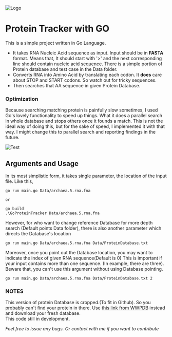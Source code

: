 ![Logo](http://tw.greywool.com/i/jivb7.png)

# Protein Tracker with GO
This is a simple project written in Go Language.
* It takes RNA Nucleic Acid sequence as input. Input should be in **FASTA** format. Means that, It should start with '>' and the next corresponding line should contain nucleic acid sequence. There is a simple portion of Protein database and test case in the Data folder.
* Converts RNA into Amino Acid by translating each codon. It **does** care about STOP and START codons. So watch out for tricky sequences.
* Then searches that AA sequence in given Protein Database.

### Optimization
Because searching matching protein is painfully slow sometimes, I used Go's lovely functionality to speed up things. What it does a parallel search in whole database and stops others once it founds a match. This is not the ideal way of doing this, but for the sake of speed, I implemented it with that way. I might change this to parallel search and reporting findings in the future.

![Test](http://tw.greywool.com/i/OXWdC.png)
## Arguments and Usage
In its most simplistic form, it takes single parameter, the location of the input file.
Like this,
```
go run main.go Data/archaea.5.rna.fna

or

go build
.\GoProteinTracker Data/archaea.5.rna.fna
```
However, for who want to change reference Database for more depth search (Default points Data folder), there is also another parameter which directs the Database's location
```
go run main.go Data/archaea.5.rna.fna Data/ProteinDatabase.txt
```
Moreover, once you point out the Database location, you may want to indicate the index of given RNA sequence(Default is 0) This is important if your input contains
more than one sequence. (In example, there are three). Beware that, you can't use this argument without using Database pointing.  
```
go run main.go Data/archaea.5.rna.fna Data/ProteinDatabase.txt 2
```

### NOTES
This version of protein Database is cropped.(To fit in Github). So you probably can't find your protein in there. Use [this link from WWPDB](ftp://ftp.wwpdb.org/pub/pdb/derived_data) instead and download your fresh database.  
This code still in development.

*Feel free to issue any bugs. Or contact with me if you want to contribute*
